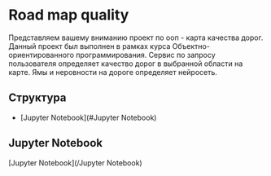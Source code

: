 # Road map quality

Представляем вашему вниманию проект по ооп - карта качества дорог. Данный проект был выполнен в рамках курса Объектно-ориентированного программирования. Сервис по запросу пользователя определяет качество дорог в выбранной области на карте. Ямы и неровности на дороге определяет нейросеть.

## Структура

 - [Jupyter Notebook](#Jupyter Notebook)

## Jupyter Notebook

[Jupyter Notebook](/Jupyter Notebook)
